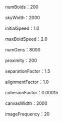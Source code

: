 numBoids：200

 skyWidth：2000

 initialSpeed：1.0

 maxBoidSpeed：2.0

 numGens：8000

 proximity：200

separationFactor：1.5

alignmentFactor：1.0

 cohesionFactor：0.00015

 canvasWidth：2000

 imageFrequency：20